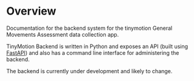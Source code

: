 # Overview

Documentation for the backend system for the tinymotion General Movements Assessment data collection app.

TinyMotion Backend is written in Python and exposes an API (built using [FastAPI](https://fastapi.tiangolo.com/)) and also has a command line interface for administering the backend.

The backend is currently under development and likely to change.
